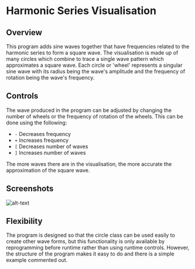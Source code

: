 Harmonic Series Visualisation
============================
## Overview
This program adds sine waves together that have frequencies related to the harmonic series to form a square wave. The visualisation is made up of many circles which combine to trace a single wave pattern which approximates a square wave. Each circle or 'wheel' represents a singular sine wave with its radius being the wave's amplitude and the frequency of rotation being the wave's frequency.

## Controls
The wave produced in the program can be adjusted by changing the number of wheels or the frequency of rotation of the wheels. This can be done using the following:
* `-` Decreases frequency
* `+` Increases frequency
* `[` Decreases number of waves
* `]` Increases number of waves

The more waves there are in the visualisation, the more accurate the approximation of the square wave.

## Screenshots
![alt-text](./screenshot.PNG "Runtime screenshot")

## Flexibility
The program is designed so that the circle class can be used easily to create other wave forms, but this functionality is only available by reprogramming before runtime rather than using runtime controls. However, the structure of the program makes it easy to do and there is a simple example commented out.
